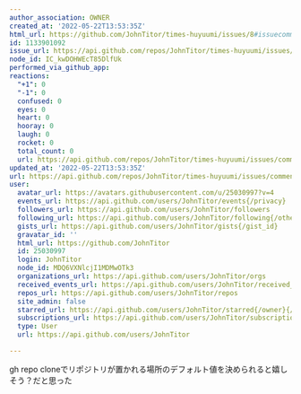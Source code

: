 ```yaml
---
author_association: OWNER
created_at: '2022-05-22T13:53:35Z'
html_url: https://github.com/JohnTitor/times-huyuumi/issues/8#issuecomment-1133901092
id: 1133901092
issue_url: https://api.github.com/repos/JohnTitor/times-huyuumi/issues/8
node_id: IC_kwDOHWEcT85DlfUk
performed_via_github_app: 
reactions:
  "+1": 0
  "-1": 0
  confused: 0
  eyes: 0
  heart: 0
  hooray: 0
  laugh: 0
  rocket: 0
  total_count: 0
  url: https://api.github.com/repos/JohnTitor/times-huyuumi/issues/comments/1133901092/reactions
updated_at: '2022-05-22T13:53:35Z'
url: https://api.github.com/repos/JohnTitor/times-huyuumi/issues/comments/1133901092
user:
  avatar_url: https://avatars.githubusercontent.com/u/25030997?v=4
  events_url: https://api.github.com/users/JohnTitor/events{/privacy}
  followers_url: https://api.github.com/users/JohnTitor/followers
  following_url: https://api.github.com/users/JohnTitor/following{/other_user}
  gists_url: https://api.github.com/users/JohnTitor/gists{/gist_id}
  gravatar_id: ''
  html_url: https://github.com/JohnTitor
  id: 25030997
  login: JohnTitor
  node_id: MDQ6VXNlcjI1MDMwOTk3
  organizations_url: https://api.github.com/users/JohnTitor/orgs
  received_events_url: https://api.github.com/users/JohnTitor/received_events
  repos_url: https://api.github.com/users/JohnTitor/repos
  site_admin: false
  starred_url: https://api.github.com/users/JohnTitor/starred{/owner}{/repo}
  subscriptions_url: https://api.github.com/users/JohnTitor/subscriptions
  type: User
  url: https://api.github.com/users/JohnTitor

---
```

gh repo cloneでリポジトリが置かれる場所のデフォルト値を決められると嬉しそう？だと思った